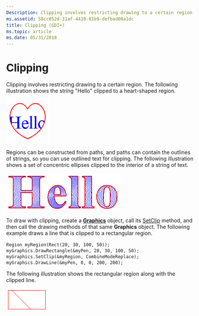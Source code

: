```yaml
---
Description: Clipping involves restricting drawing to a certain region. The following illustration shows the string &\#0034;Hello&\#0034; clipped to a heart-shaped region.
ms.assetid: 58cc052d-31af-4410-81b9-defbad08a1dc
title: Clipping (GDI+)
ms.topic: article
ms.date: 05/31/2018
---
```


# Clipping

Clipping involves restricting drawing to a certain region. The following illustration shows the string "Hello" clipped to a heart-shaped region.

![illustration showing parts of the string "hello" within a red heart](images/aboutgdip02-art30.png)

Regions can be constructed from paths, and paths can contain the outlines of strings, so you can use outlined text for clipping. The following illustration shows a set of concentric ellipses clipped to the interior of a string of text.

![illustration showing the string "hello" filled by a pattern of concentric circles](images/aboutgdip02-art31.png)

To draw with clipping, create a [**Graphics**](/windows/desktop/api/gdiplusgraphics/nl-gdiplusgraphics-graphics) object, call its [SetClip](https://msdn.microsoft.com/library/ms535789(v=VS.85).aspx) method, and then call the drawing methods of that same **Graphics** object. The following example draws a line that is clipped to a rectangular region.


```
Region myRegion(Rect(20, 30, 100, 50));
myGraphics.DrawRectangle(&myPen, 20, 30, 100, 50);  
myGraphics.SetClip(&myRegion, CombineModeReplace);
myGraphics.DrawLine(&myPen, 0, 0, 200, 200);
```



The following illustration shows the rectangular region along with the clipped line.

![illustration showing a rectangle with a diagonal line from top to bottom](images/aboutgdip02-art31a.png)

 

 



